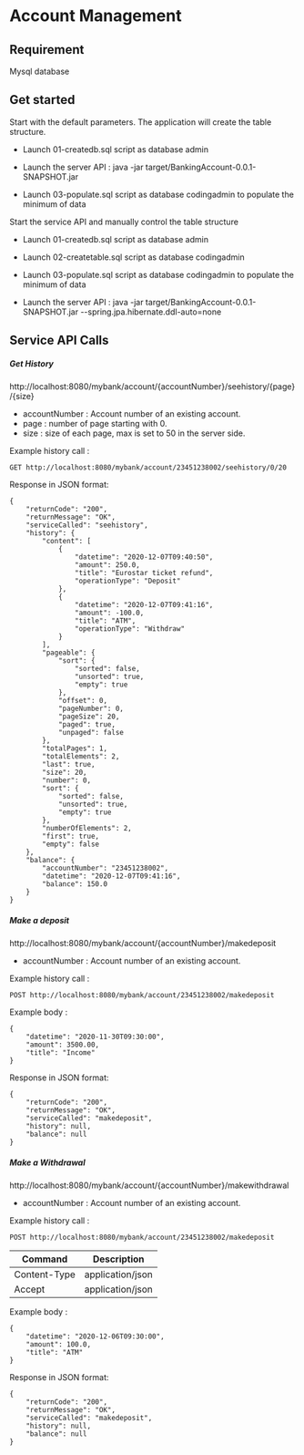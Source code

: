 # Account Management

## Requirement

Mysql database


## Get started

Start with the default parameters. The application will create the table structure.

* Launch 01-createdb.sql script as database admin

* Launch the server API : java -jar target/BankingAccount-0.0.1-SNAPSHOT.jar

* Launch 03-populate.sql script as database codingadmin to populate the minimum of data


Start the service API and manually control the table structure

* Launch 01-createdb.sql script as database admin

* Launch 02-createtable.sql script as database codingadmin

* Launch 03-populate.sql script as database codingadmin to populate the minimum of data

* Launch the server API : java -jar target/BankingAccount-0.0.1-SNAPSHOT.jar --spring.jpa.hibernate.ddl-auto=none


## Service API Calls

##### Get History

http://localhost:8080/mybank/account/{accountNumber}/seehistory/{page}/{size}

* accountNumber : Account number of an existing account.
* page : number of page starting with 0.
* size : size of each page, max is set to 50 in the server side.

Example history call :

```
GET http://localhost:8080/mybank/account/23451238002/seehistory/0/20
```

Response in JSON format:

```
{
    "returnCode": "200",
    "returnMessage": "OK",
    "serviceCalled": "seehistory",
    "history": {
        "content": [
            {
                "datetime": "2020-12-07T09:40:50",
                "amount": 250.0,
                "title": "Eurostar ticket refund",
                "operationType": "Deposit"
            },
            {
                "datetime": "2020-12-07T09:41:16",
                "amount": -100.0,
                "title": "ATM",
                "operationType": "Withdraw"
            }
        ],
        "pageable": {
            "sort": {
                "sorted": false,
                "unsorted": true,
                "empty": true
            },
            "offset": 0,
            "pageNumber": 0,
            "pageSize": 20,
            "paged": true,
            "unpaged": false
        },
        "totalPages": 1,
        "totalElements": 2,
        "last": true,
        "size": 20,
        "number": 0,
        "sort": {
            "sorted": false,
            "unsorted": true,
            "empty": true
        },
        "numberOfElements": 2,
        "first": true,
        "empty": false
    },
    "balance": {
        "accountNumber": "23451238002",
        "datetime": "2020-12-07T09:41:16",
        "balance": 150.0
    }
}
```


##### Make a deposit

http://localhost:8080/mybank/account/{accountNumber}/makedeposit

* accountNumber : Account number of an existing account.

Example history call :

```
POST http://localhost:8080/mybank/account/23451238002/makedeposit
```

Example body :

```
{
    "datetime": "2020-11-30T09:30:00",
    "amount": 3500.00,
    "title": "Income"
}
```

Response in JSON format:

```
{
    "returnCode": "200",
    "returnMessage": "OK",
    "serviceCalled": "makedeposit",
    "history": null,
    "balance": null
}
```

##### Make a Withdrawal

http://localhost:8080/mybank/account/{accountNumber}/makewithdrawal

* accountNumber : Account number of an existing account.

Example history call :

```
POST http://localhost:8080/mybank/account/23451238002/makedeposit
```

| Command | Description |
| --- | --- |
| Content-Type | application/json |
| Accept | application/json |


Example body :

```
{
    "datetime": "2020-12-06T09:30:00",
    "amount": 100.0,
    "title": "ATM"
}
```

Response in JSON format:

```
{
    "returnCode": "200",
    "returnMessage": "OK",
    "serviceCalled": "makedeposit",
    "history": null,
    "balance": null
}
```

